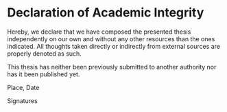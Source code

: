 # Declaration of Academic Integrity

Hereby, we declare that we have composed the presented thesis independently on our own and without any other resources than the ones indicated. All thoughts taken directly or indirectly from external sources are properly denoted as such.

This thesis has neither been previously submitted to another authority nor has it been published yet.

Place, Date

Signatures